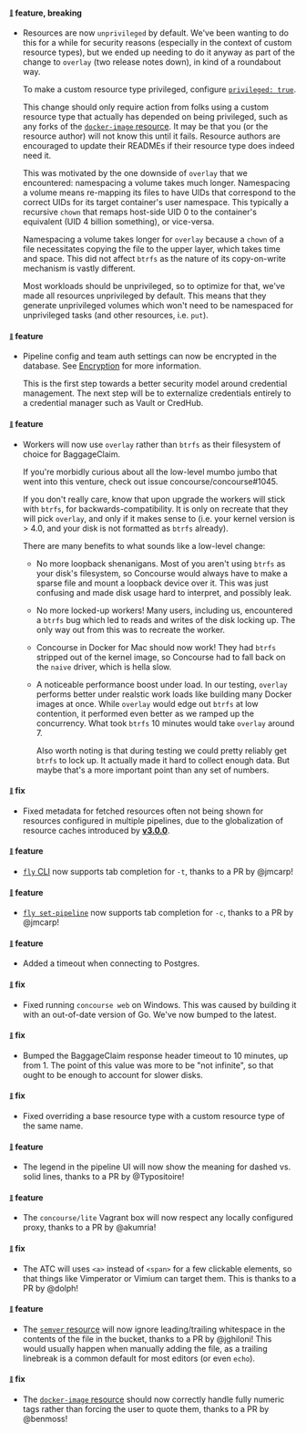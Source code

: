#### <sub><sup><a name="v310-note-1" href="#v310-note-1">:link:</a></sup></sub> feature, breaking

* Resources are now `unprivileged` by default. We've been wanting to do this for a while for security reasons (especially in the context of custom resource types), but we ended up needing to do it anyway as part of the change to `overlay` (two release notes down), in kind of a roundabout way.
  
  To make a custom resource type privileged, configure [`privileged: true`](https://concourse-ci.org/resource-types.html#resource-type-privileged).
  
  This change should only require action from folks using a custom resource type that actually has depended on being privileged, such as any forks of the [`docker-image` resource](https://github.com/concourse/docker-image-resource). It may be that you (or the resource author) will not know this until it fails. Resource authors are encouraged to update their READMEs if their resource type does indeed need it.
  
  This was motivated by the one downside of `overlay` that we encountered: namespacing a volume takes much longer. Namespacing a volume means re-mapping its files to have UIDs that correspond to the correct UIDs for its target container's user namespace. This typically a recursive `chown` that remaps host-side UID 0 to the container's equivalent (UID 4 billion something), or vice-versa.
  
  Namespacing a volume takes longer for `overlay` because a `chown` of a file necessitates copying the file to the upper layer, which takes time and space. This did not affect `btrfs` as the nature of its copy-on-write mechanism is vastly different.
  
  Most workloads should be unprivileged, so to optimize for that, we've made all resources unprivileged by default. This means that they generate unprivileged volumes which won't need to be namespaced for unprivileged tasks (and other resources, i.e. `put`).
  
  
#### <sub><sup><a name="v310-note-2" href="#v310-note-2">:link:</a></sup></sub> feature

* Pipeline config and team auth settings can now be encrypted in the database. See [Encryption](https://concourse-ci.org/encryption.html) for more information.
  
  This is the first step towards a better security model around credential management. The next step will be to externalize credentials entirely to a credential manager such as Vault or CredHub.
  
  
#### <sub><sup><a name="v310-note-3" href="#v310-note-3">:link:</a></sup></sub> feature

* Workers will now use `overlay` rather than `btrfs` as their filesystem of choice for BaggageClaim.
  
  If you're morbidly curious about all the low-level mumbo jumbo that went into this venture, check out issue concourse/concourse#1045.
  
  If you don't really care, know that upon upgrade the workers will stick with `btrfs`, for backwards-compatibility. It is only on recreate that they will pick `overlay`, and only if it makes sense to (i.e. your kernel version is > 4.0, and your disk is not formatted as `btrfs` already).
  
  There are many benefits to what sounds like a low-level change:
  
  
  
  * No more loopback shenanigans. Most of you aren't using `btrfs` as your disk's filesystem, so Concourse would always have to make a sparse file and mount a loopback device over it. This was just confusing and made disk usage hard to interpret, and possibly leak.
    
    
  
  * No more locked-up workers! Many users, including us, encountered a `btrfs` bug which led to reads and writes of the disk locking up. The only way out from this was to recreate the worker.
    
    
  
  * Concourse in Docker for Mac should now work! They had `btrfs` stripped out of the kernel image, so Concourse had to fall back on the `naive` driver, which is hella slow.
    
    
  
  * A noticeable performance boost under load. In our testing, `overlay` performs better under realstic work loads like building many Docker images at once. While `overlay` would edge out `btrfs` at low contention, it performed even better as we ramped up the concurrency. What took `btrfs` 10 minutes would take `overlay` around 7.
    
    Also worth noting is that during testing we could pretty reliably get `btrfs` to lock up. It actually made it hard to collect enough data. But maybe that's a more important point than any set of numbers.
    
    
  
  
#### <sub><sup><a name="v310-note-4" href="#v310-note-4">:link:</a></sup></sub> fix

* Fixed metadata for fetched resources often not being shown for resources configured in multiple pipelines, due to the globalization of resource caches introduced by [**v3.0.0**](https://github.com/concourse/concourse/releases/tag/v3.0.0).
  
  
#### <sub><sup><a name="v310-note-5" href="#v310-note-5">:link:</a></sup></sub> feature

* [`fly` CLI](https://concourse-ci.org/fly.html) now supports tab completion for `-t`, thanks to a PR by @jmcarp!
  
  
#### <sub><sup><a name="v310-note-6" href="#v310-note-6">:link:</a></sup></sub> feature

* [`fly set-pipeline`](https://concourse-ci.org/setting-pipelines.html#fly-set-pipeline) now supports tab completion for `-c`, thanks to a PR by @jmcarp!
  
  
#### <sub><sup><a name="v310-note-7" href="#v310-note-7">:link:</a></sup></sub> feature

* Added a timeout when connecting to Postgres.
  
  
#### <sub><sup><a name="v310-note-8" href="#v310-note-8">:link:</a></sup></sub> fix

* Fixed running `concourse web` on Windows. This was caused by building it with an out-of-date version of Go. We've now bumped to the latest.
  
  
#### <sub><sup><a name="v310-note-9" href="#v310-note-9">:link:</a></sup></sub> fix

* Bumped the BaggageClaim response header timeout to 10 minutes, up from 1. The point of this value was more to be "not infinite", so that ought to be enough to account for slower disks.
  
  
#### <sub><sup><a name="v310-note-10" href="#v310-note-10">:link:</a></sup></sub> fix

* Fixed overriding a base resource type with a custom resource type of the same name.
  
  
#### <sub><sup><a name="v310-note-11" href="#v310-note-11">:link:</a></sup></sub> feature

* The legend in the pipeline UI will now show the meaning for dashed vs. solid lines, thanks to a PR by @Typositoire!
  
  
#### <sub><sup><a name="v310-note-12" href="#v310-note-12">:link:</a></sup></sub> feature

* The `concourse/lite` Vagrant box will now respect any locally configured proxy, thanks to a PR by @akumria!
  
  
#### <sub><sup><a name="v310-note-13" href="#v310-note-13">:link:</a></sup></sub> fix

* The ATC will uses `<a>` instead of `<span>` for a few clickable elements, so that things like Vimperator or Vimium can target them. This is thanks to a PR by @dolph!
  
  
#### <sub><sup><a name="v310-note-14" href="#v310-note-14">:link:</a></sup></sub> feature

* The [`semver` resource](https://github.com/concourse/semver-resource) will now ignore leading/trailing whitespace in the contents of the file in the bucket, thanks to a PR by @jghiloni! This would usually happen when manually adding the file, as a trailing linebreak is a common default for most editors (or even `echo`).
  
  
#### <sub><sup><a name="v310-note-15" href="#v310-note-15">:link:</a></sup></sub> fix

* The [`docker-image` resource](https://github.com/concourse/docker-image-resource) should now correctly handle fully numeric tags rather than forcing the user to quote them, thanks to a PR by @benmoss!
  
  
